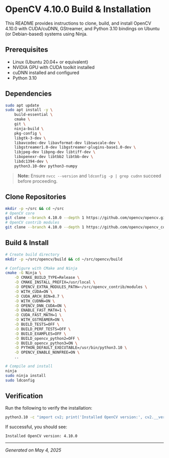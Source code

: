 # OpenCV 4.10.0 Build & Installation

This README provides instructions to clone, build, and install OpenCV 4.10.0 with CUDA/cuDNN, GStreamer, and Python 3.10 bindings on Ubuntu (or Debian-based) systems using Ninja.

## Prerequisites

* Linux (Ubuntu 20.04+ or equivalent)
* NVIDIA GPU with CUDA toolkit installed
* cuDNN installed and configured
* Python 3.10

## Dependencies

```bash
sudo apt update
sudo apt install -y \
    build-essential \
    cmake \
    git \
    ninja-build \
    pkg-config \
    libgtk-3-dev \
    libavcodec-dev libavformat-dev libswscale-dev \
    libgstreamer1.0-dev libgstreamer-plugins-base1.0-dev \
    libjpeg-dev libpng-dev libtiff-dev \
    libopenexr-dev libtbb2 libtbb-dev \
    libdc1394-dev \
    python3.10-dev python3-numpy
```

> **Note:** Ensure `nvcc --version` and `ldconfig -p | grep cudnn` succeed before proceeding.

## Clone Repositories

```bash
mkdir -p ~/src && cd ~/src
# OpenCV core
git clone --branch 4.10.0 --depth 1 https://github.com/opencv/opencv.git
# OpenCV contrib modules
git clone --branch 4.10.0 --depth 1 https://github.com/opencv/opencv_contrib.git
```

## Build & Install

```bash
# Create build directory
mkdir -p ~/src/opencv/build && cd ~/src/opencv/build

# Configure with CMake and Ninja
cmake -G Ninja \
    -D CMAKE_BUILD_TYPE=Release \
    -D CMAKE_INSTALL_PREFIX=/usr/local \
    -D OPENCV_EXTRA_MODULES_PATH=~/src/opencv_contrib/modules \
    -D WITH_CUDA=ON \
    -D CUDA_ARCH_BIN=8.7 \
    -D WITH_CUDNN=ON \
    -D OPENCV_DNN_CUDA=ON \
    -D ENABLE_FAST_MATH=1 \
    -D CUDA_FAST_MATH=1 \
    -D WITH_GSTREAMER=ON \
    -D BUILD_TESTS=OFF \
    -D BUILD_PERF_TESTS=OFF \
    -D BUILD_EXAMPLES=OFF \
    -D BUILD_opencv_python2=OFF \
    -D BUILD_opencv_python3=ON \
    -D PYTHON_DEFAULT_EXECUTABLE=/usr/bin/python3.10 \
    -D OPENCV_ENABLE_NONFREE=ON \
    ..

# Compile and install
ninja
sudo ninja install
sudo ldconfig
```

## Verification

Run the following to verify the installation:

```bash
python3.10 -c "import cv2; print('Installed OpenCV version:', cv2.__version__)"
```

If successful, you should see:

```
Installed OpenCV version: 4.10.0
```

---

*Generated on May 4, 2025*
